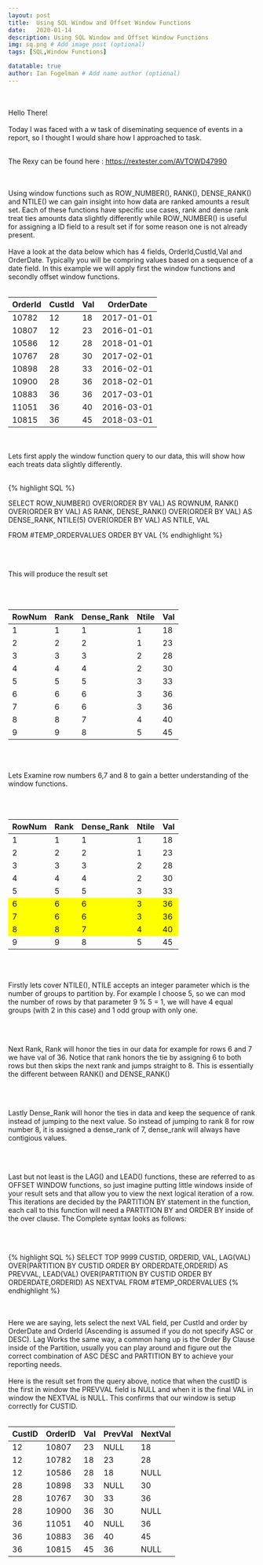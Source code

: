 ```yaml
---
layout: post
title:  Using SQL Window and Offset Window Functions
date:   2020-01-14
description: Using SQL Window and Offset Window Functions
img: sq.png # Add image post (optional)
tags: [SQL,Window Functions]

datatable: true
author: Ian Fogelman # Add name author (optional)
---
```

<br>
<br>
Hello There!
<br>
<br>
Today I was faced with a w task of diseminating sequence of events in a report, so I thought I would share how I approached to task.
<br>
<br>

The Rexy can be found here : https://rextester.com/AVTOWD47990

<br>
<br>
Using window functions such as ROW_NUMBER(), RANK(), DENSE_RANK() and NTILE() we can gain insight into how data are ranked amounts a result set. Each of these functions have specific use cases, rank and dense rank treat ties amounts data slightly differently while ROW_NUMBER() is useful for assigning a ID field to a result set if for some reason one is not already present.

<br>
<br>
Have a look at the data below which has 4 fields, OrderId,CustId,Val and OrderDate. Typically you will be compring values based on a sequence of a date field. In this example we will apply first the window functions and secondly offset window functions.

<br>
<br>

  <div class="container-fluid">
    <table class="datatable table table-hover table-bordered">
      <thead>
        <tr>
          <th>OrderId</th>
          <th>CustId</th>
          <th>Val</th>
          <th>OrderDate</th>
        </tr>
      </thead>
      <tfoot>
      </tfoot>
      <tbody>
        <tr>
          <td>10782</td>
          <td>12</td>
          <td>18</td>
          <td>2017-01-01</td>
        </tr>
		    <tr>
          <td>10807</td>
          <td>12</td>
          <td>23</td>
          <td>2016-01-01</td>
        </tr>
        <tr>
          <td>10586</td>
          <td>12</td>
          <td>28</td>
          <td>2018-01-01</td>
        </tr>
        <tr>
          <td>10767</td>
          <td>28</td>
          <td>30</td>
          <td>2017-02-01</td>
        </tr>
        <tr>
          <td>10898</td>
          <td>28</td>
          <td>33</td>
          <td>2016-02-01</td>
        </tr>
        <tr>
          <td>10900</td>
          <td>28</td>
          <td>36</td>
          <td>2018-02-01</td>
        </tr>
        <tr>
          <td>10883</td>
          <td>36</td>
          <td>36</td>
          <td>2017-03-01</td>
        </tr>
        <tr>
          <td>11051</td>
          <td>36</td>
          <td>40</td>
          <td>2016-03-01</td>
        </tr>
        <tr>
          <td>10815</td>
          <td>36</td>
          <td>45</td>
          <td>2018-03-01</td>
        </tr>
      </tbody>
    </table>
  </div>

<br>
<br>
Lets first apply the window function query to our data, this will show how each treats data slightly differently.

<br>
<br>

{% highlight SQL %}

SELECT 
ROW_NUMBER() OVER(ORDER BY VAL) AS ROWNUM,
RANK() OVER(ORDER BY VAL) AS RANK,
DENSE_RANK() OVER(ORDER BY VAL) AS DENSE_RANK,
NTILE(5) OVER(ORDER BY VAL) AS NTILE,
VAL

FROM #TEMP_ORDERVALUES
ORDER BY VAL
{% endhighlight %}

<br>
<br>

This will produce the result set

<br>
<br>

<div class="container-fluid">
    <table class="datatable table table-hover table-bordered">
      <thead>
        <tr>
          <th>RowNum</th>
          <th>Rank</th>
          <th>Dense_Rank</th>
          <th>Ntile</th>
	  <th>Val</th>
        </tr>
      </thead>
      <tfoot>
      </tfoot>
      <tbody>
        <tr>
          <td>1</td>
          <td>1</td>
          <td>1</td>
          <td>1</td>
	  <td>18</td>
        </tr>
	<tr>
          <td>2</td>
          <td>2</td>
          <td>2</td>
          <td>1</td>
	  <td>23</td>
        </tr>
	<tr>
          <td>3</td>
          <td>3</td>
          <td>3</td>
          <td>2</td>
	  <td>28</td>
        </tr>
	<tr>
          <td>4</td>
          <td>4</td>
          <td>4</td>
          <td>2</td>
	  <td>30</td>
        </tr>
	<tr>
          <td>5</td>
          <td>5</td>
          <td>5</td>
          <td>3</td>
	  <td>33</td>
        </tr>
	<tr>
          <td>6</td>
          <td>6</td>
          <td>6</td>
          <td>3</td>
	  <td>36</td>
        </tr>
	<tr>
          <td>7</td>
          <td>6</td>
          <td>6</td>
          <td>3</td>
	  <td>36</td>
        </tr>
	<tr>
          <td>8</td>
          <td>8</td>
          <td>7</td>
          <td>4</td>
	  <td>40</td>
        </tr>
	<tr>
          <td>9</td>
          <td>9</td>
          <td>8</td>
          <td>5</td>
	  <td>45</td>
        </tr>
      </tbody>
    </table>
  </div>

<br>
<br>


Lets Examine row numbers 6,7 and 8 to gain a better understanding of the window functions.

<br>
<br>


<div class="container-fluid">
    <table class="datatable table table-hover table-bordered">
      <thead>
        <tr>
          <th>RowNum</th>
          <th>Rank</th>
          <th>Dense_Rank</th>
          <th>Ntile</th>
	  <th>Val</th>
        </tr>
      </thead>
      <tfoot>
      </tfoot>
      <tbody>
        <tr>
          <td>1</td>
          <td>1</td>
          <td>1</td>
          <td>1</td>
	  <td>18</td>
        </tr>
	<tr>
          <td>2</td>
          <td>2</td>
          <td>2</td>
          <td>1</td>
	  <td>23</td>
        </tr>
	<tr>
          <td>3</td>
          <td>3</td>
          <td>3</td>
          <td>2</td>
	  <td>28</td>
        </tr>
	<tr>
          <td>4</td>
          <td>4</td>
          <td>4</td>
          <td>2</td>
	  <td>30</td>
        </tr>
	<tr>
          <td>5</td>
          <td>5</td>
          <td>5</td>
          <td>3</td>
	  <td>33</td>
        </tr>
	<tr style="background-color:yellow;">
          <td>6</td>
          <td>6</td>
          <td>6</td>
          <td>3</td>
	  <td>36</td>
        </tr>
	<tr style="background-color:yellow;">
          <td>7</td>
          <td>6</td>
          <td>6</td>
          <td>3</td>
	  <td>36</td>
        </tr>
	<tr style="background-color:yellow;">
          <td>8</td>
          <td>8</td>
          <td>7</td>
          <td>4</td>
	  <td>40</td>
        </tr>
	<tr>
          <td>9</td>
          <td>9</td>
          <td>8</td>
          <td>5</td>
	  <td>45</td>
        </tr>
      </tbody>
    </table>
  </div>

<br>
<br>

Firstly lets cover NTILE(), NTILE accepts an integer parameter which is the number of groups to partition by. For example I choose 5, so we can mod the number of rows by that parameter 9 % 5 = 1, we will have 4 equal groups (with 2 in this case) and 1 odd group with only one.

<br>
<br>

Next Rank, Rank will honor the ties in our data for example for rows 6 and 7 we have val of 36. Notice that rank honors the tie by assigning 6 to both rows but then skips the next rank and jumps straight to 8. This is essentially the different between RANK() and DENSE_RANK()

<br>
<br>

Lastly Dense_Rank will honor the ties in data and keep the sequence of rank instead of jumping to the next value. So instead of jumping to rank 8 for row number 8, it is assigned a dense_rank of 7, dense_rank will always have contigious values.

<br>
<br>

Last but not least is the LAG() and LEAD() functions, these are referred to as OFFSET WINDOW functions, so just imagine putting little windows inside of your result sets and that allow you to view the next logical iteration of a row. This iterations are decided by the PARTITION BY statement in the function, each call to this function will need a PARTITION BY and ORDER BY inside of the over clause. The Complete syntax looks as follows:

<br>
<br>


{% highlight SQL %}
SELECT TOP 9999 CUSTID,
ORDERID,
VAL,
LAG(VAL) OVER(PARTITION BY CUSTID ORDER BY ORDERDATE,ORDERID) AS PREVVAL,
LEAD(VAL) OVER(PARTITION BY CUSTID ORDER BY ORDERDATE,ORDERID) AS NEXTVAL
FROM #TEMP_ORDERVALUES
{% endhighlight %}

<br>
<br>
Here we are saying, lets select the next VAL field, per CustId and order by OrderDate and OrderId (Ascending is assumed if you do not specify ASC or DESC). Lag Works the same way, a common hang up is the Order By Clause inside of the Partition, usually you can play around and figure out the correct combination of ASC DESC and PARTITION BY to achieve your reporting needs.
<br>
<br>
Here is the result set from the query above, notice that when the custID is the first in window the PREVVAL field is NULL and when it is the final VAL in window the NEXTVAL is NULL. This confirms that our window is setup correctly for CUSTID.

<br>
<br>


<div class="container-fluid">
    <table class="datatable table table-hover table-bordered">
      <thead>
        <tr>
          <th>CustID</th>
          <th>OrderID</th>
          <th>Val</th>
          <th>PrevVal</th>
	  <th>NextVal</th>
        </tr>
      </thead>
      <tfoot>
      </tfoot>
      <tbody>
        <tr>
          <td>12</td>
          <td>10807</td>
          <td>23</td>
          <td>NULL</td>
	  <td>18</td>
        </tr>
	<tr>
          <td>12</td>
          <td>10782</td>
          <td>18</td>
          <td>23</td>
	  <td>28</td>
        </tr>
	<tr>
          <td>12</td>
          <td>10586</td>
          <td>28</td>
          <td>18</td>
	  <td>NULL</td>
        </tr>
	<tr>
          <td>28</td>
          <td>10898</td>
          <td>33</td>
          <td>NULL</td>
	  <td>30</td>
        </tr>
	<tr>
          <td>28</td>
          <td>10767</td>
          <td>30</td>
          <td>33</td>
	  <td>36</td>
        </tr>
	<tr>
          <td>28</td>
          <td>10900</td>
          <td>36</td>
          <td>30</td>
	  <td>NULL</td>
        </tr>
	<tr>
          <td>36</td>
          <td>11051</td>
          <td>40</td>
          <td>NULL</td>
	  <td>36</td>
        </tr>
	<tr>
          <td>36</td>
          <td>10883</td>
          <td>36</td>
          <td>40</td>
	  <td>45</td>
        </tr>
	<tr>
          <td>36</td>
          <td>10815</td>
          <td>45</td>
          <td>36</td>
	  <td>NULL</td>
        </tr>
      </tbody>
    </table>
  </div>
  
  

<br>
<br>


